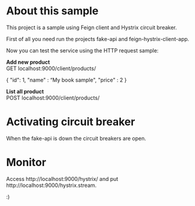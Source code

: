 About this sample
====================

This project is a sample using Feign client and Hystrix circuit breaker.

First of all you need run the projects fake-api and feign-hystrix-client-app.

Now you can test the service using the HTTP request sample: 

**Add new product**
<br />
GET localhost:9000/client/products/

{
    "id": 1,
    "name" : “My book sample",
    "price" : 2
}

**List all product**
<br />
POST localhost:9000/client/products/

Activating circuit breaker
====================

When the fake-api is down the circuit breakers are open.

Monitor
================

Access http://localhost:9000/hystrix/ and put http://localhost:9000/hystrix.stream.

:)
